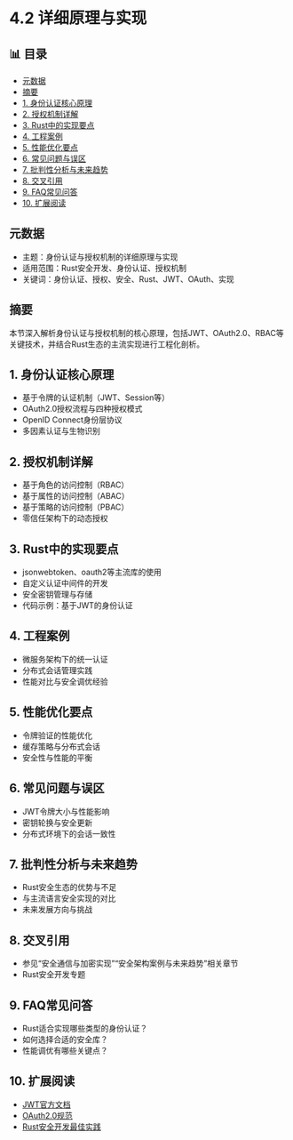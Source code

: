 ﻿# 4.2 详细原理与实现


## 📊 目录

- [元数据](#元数据)
- [摘要](#摘要)
- [1. 身份认证核心原理](#1-身份认证核心原理)
- [2. 授权机制详解](#2-授权机制详解)
- [3. Rust中的实现要点](#3-rust中的实现要点)
- [4. 工程案例](#4-工程案例)
- [5. 性能优化要点](#5-性能优化要点)
- [6. 常见问题与误区](#6-常见问题与误区)
- [7. 批判性分析与未来趋势](#7-批判性分析与未来趋势)
- [8. 交叉引用](#8-交叉引用)
- [9. FAQ常见问答](#9-faq常见问答)
- [10. 扩展阅读](#10-扩展阅读)


## 元数据

- 主题：身份认证与授权机制的详细原理与实现
- 适用范围：Rust安全开发、身份认证、授权机制
- 关键词：身份认证、授权、安全、Rust、JWT、OAuth、实现

## 摘要

本节深入解析身份认证与授权机制的核心原理，包括JWT、OAuth2.0、RBAC等关键技术，并结合Rust生态的主流实现进行工程化剖析。

## 1. 身份认证核心原理

- 基于令牌的认证机制（JWT、Session等）
- OAuth2.0授权流程与四种授权模式
- OpenID Connect身份层协议
- 多因素认证与生物识别

## 2. 授权机制详解

- 基于角色的访问控制（RBAC）
- 基于属性的访问控制（ABAC）
- 基于策略的访问控制（PBAC）
- 零信任架构下的动态授权

## 3. Rust中的实现要点

- jsonwebtoken、oauth2等主流库的使用
- 自定义认证中间件的开发
- 安全密钥管理与存储
- 代码示例：基于JWT的身份认证

## 4. 工程案例

- 微服务架构下的统一认证
- 分布式会话管理实践
- 性能对比与安全调优经验

## 5. 性能优化要点

- 令牌验证的性能优化
- 缓存策略与分布式会话
- 安全性与性能的平衡

## 6. 常见问题与误区

- JWT令牌大小与性能影响
- 密钥轮换与安全更新
- 分布式环境下的会话一致性

## 7. 批判性分析与未来趋势

- Rust安全生态的优势与不足
- 与主流语言安全实现的对比
- 未来发展方向与挑战

## 8. 交叉引用

- 参见“安全通信与加密实现”“安全架构案例与未来趋势”相关章节
- Rust安全开发专题

## 9. FAQ常见问答

- Rust适合实现哪些类型的身份认证？
- 如何选择合适的安全库？
- 性能调优有哪些关键点？

## 10. 扩展阅读

- [JWT官方文档](https://jwt.io/)
- [OAuth2.0规范](https://tools.ietf.org/html/rfc6749)
- [Rust安全开发最佳实践](https://rust-lang.github.io/rust-clippy/master/)
